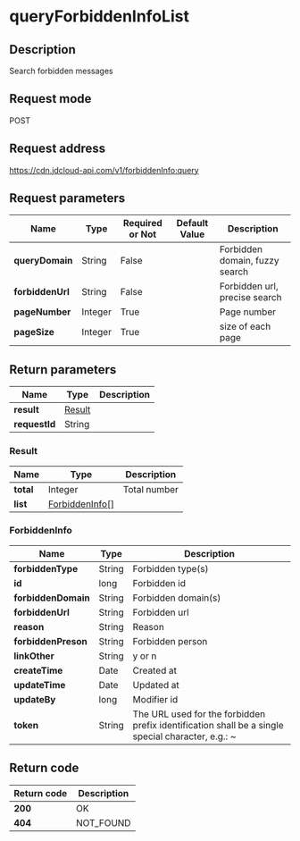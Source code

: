 # queryForbiddenInfoList


## Description
Search forbidden messages

## Request mode
POST

## Request address
https://cdn.jdcloud-api.com/v1/forbiddenInfo:query


## Request parameters
|Name|Type|Required or Not|Default Value|Description|
|---|---|---|---|---|
|**queryDomain**|String|False| |Forbidden domain, fuzzy search|
|**forbiddenUrl**|String|False| |Forbidden url, precise search|
|**pageNumber**|Integer|True| |Page number|
|**pageSize**|Integer|True| |size of each page|


## Return parameters
|Name|Type|Description|
|---|---|---|
|**result**|[Result](queryforbiddeninfolist#result)| |
|**requestId**|String| |

### <div id="Result">Result</div>
|Name|Type|Description|
|---|---|---|
|**total**|Integer|Total number|
|**list**|[ForbiddenInfo[]](queryforbiddeninfolist#forbiddeninfo)| |
### <div id="ForbiddenInfo">ForbiddenInfo</div>
|Name|Type|Description|
|---|---|---|
|**forbiddenType**|String|Forbidden type(s)|
|**id**|long|Forbidden id|
|**forbiddenDomain**|String|Forbidden domain(s)|
|**forbiddenUrl**|String|Forbidden url|
|**reason**|String|Reason|
|**forbiddenPreson**|String|Forbidden person|
|**linkOther**|String|y or n|
|**createTime**|Date|Created at|
|**updateTime**|Date|Updated at|
|**updateBy**|long|Modifier id|
|**token**|String|The URL used for the forbidden prefix identification shall be a single special character, e.g.: ~|

## Return code
|Return code|Description|
|---|---|
|**200**|OK|
|**404**|NOT_FOUND|
